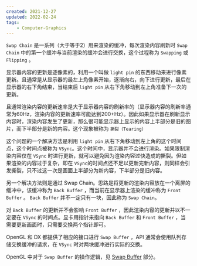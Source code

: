 ```yaml
---
created: 2021-12-27
updated: 2022-02-24
tags:
    - Computer-Graphics
---
```

`Swap Chain` 是一系列（大于等于2）用来渲染的缓冲，每次渲染内容刷新时 `Swap Chain` 中的第一个缓冲与当前渲染的缓冲会进行交换，这个过程称为 `Swapping` 或 `Flipping` 。

显示器内容的更新是逐像素的，利用一个叫做 `light pin` 的东西移动来进行像素更新。且通常是从显示器的最左上角像素开始，逐渐向右，向下进行更新，最后在显示器的右下角结束，当结束后 `light pin` 从右下角移动到左上角准备下一次的更新。

且通常渲染内容的更新速率是大于显示器内容的刷新率的（显示器内容的刷新率通常为60Hz，渲染内容的更新速率可能达到200+Hz）。因此如果显示器在刷新显示内容时，渲染内容发生了更新，那么很可能显示器上显示的内容上半部分是旧的图片，而下半部分是新的内容。这个现象被称为 `撕裂（Tearing）`

这个问题的一个解决方法是利用 `light pin` 从右下角移动到左上角的这个时间点，这个时间点被称为 `VSync`。这个时间中，显示器并不会进行渲染。如果限制渲染内容仅在 `VSync` 时进行更新，就可以避免因为渲染内容过快造成的撕裂。但如果渲染的内容过于复杂，即在 `VSync`的时间点还不足以更新完新内容，则同样会引发撕裂，只不过这一次是画面上半部分为新内容，下半部分是旧内容。

另一个解决方法则是通过 Swap Chain。思路是将更新的渲染内容放在一个离屏的缓冲中，该缓冲称为 `Back Buffer` ，而当前在显示器上渲染的缓冲称为 `Front Buffer` 。 `Back Buffer` 并不一定只有一块，因此称为 `Swap Chain`。

对 `Back Buffer` 的更新并不会影响 `Front Buffer` ，因此渲染内容的更新并以不一定要在 `VSync` 的时间点。显卡用指针来指向 `Back Buffer` 和 `Front Buffer` ，当需要更新画面时，只需要交换两个指针即可。

OpenGL 和 DX 都提供了相应的接口进行 `Swap Buffer` ，API 通常会使用队列存储交换缓冲的请求，在 `VSync` 时对两块缓冲进行实际的交换。

OpenGL 中对于 `Swap Buffer` 的操作逻辑，见 [Swap Buffer](Default%20Frambuffer.md#Swap%20Buffer)  部分。